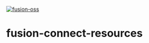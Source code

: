 [![fusion-oss](https://circleci.com/gh/fusion-oss/fusion-connect-resources.svg?style=shield)](https://app.circleci.com/pipelines/github/fusion-oss/fusion-connect-resources?filter=all)

# fusion-connect-resources
